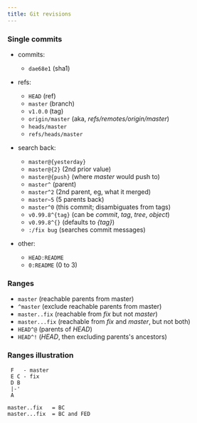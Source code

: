 ```yaml
---
title: Git revisions
---
```


### Single commits

- commits:
  - `dae68e1` (sha1)

- refs:
  - `HEAD` (ref)
  - `master` (branch)
  - `v1.0.0` (tag)
  - `origin/master` (aka, *refs/remotes/origin/master*)
  - `heads/master`
  - `refs/heads/master`

- search back:
  - `master@{yesterday}`
  - `master@{2}` (2nd prior value)
  - `master@{push}` (where *master* would push to)
  - `master^` (parent)
  - `master^2` (2nd parent, eg, what it merged)
  - `master~5` (5 parents back)
  - `master^0` (this commit; disambiguates from tags)
  - `v0.99.8^{tag}` (can be *commit*, *tag*, *tree*, *object*)
  - `v0.99.8^{}` (defaults to *{tag}*)
  - `:/fix bug` (searches commit messages)
- other:
  - `HEAD:README`
  - `0:README` (0 to 3)

### Ranges

- `master` (reachable parents from master)
- `^master` (exclude reachable parents from master)
- `master..fix` (reachable from *fix* but not *master*)
- `master...fix` (reachable from *fix* and *master*, but not both)
- `HEAD^@` (parents of *HEAD*)
- `HEAD^!` (*HEAD*, then excluding parents's ancestors)

### Ranges illustration

```
 F   - master
 E C - fix
 D B
 |-'
 A

master..fix   = BC
master...fix  = BC and FED
```
